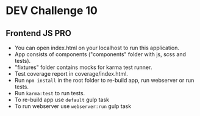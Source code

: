 # DEV Challenge 10
## Frontend JS PRO

- You can open index.html on your localhost to run this application.
- App consists of components ("components" folder with js, scss and tests).
- "fixtures" folder contains mocks for karma test runner.
- Test coverage report in coverage/index.html.
- Run <code>npm install</code> in the root folder to re-build app, run webserver or run tests.
- Run <code>karma:test</code> to run tests.
- To re-build app use <code>default</code> gulp task
- To run webserver use <code>webserver:run</code> gulp task